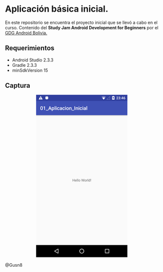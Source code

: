 # Aplicación básica inicial.


En este repositorio se encuentra el proyecto inicial que se llevó a cabo en el curso.
Contenido del **Study Jam Android Development for Beginners** por el [GDG Android Bolivia.](http://www.gdg.androidbolivia.com/)


## Requerimientos

  * Android Studio 2.3.3
  * Gradle 2.3.3
  * minSdkVersion 15

## Captura

<div align="center">
    <center>
        <img src="img/capture.png" width="300">
    </center>
</div>

@Gusn8